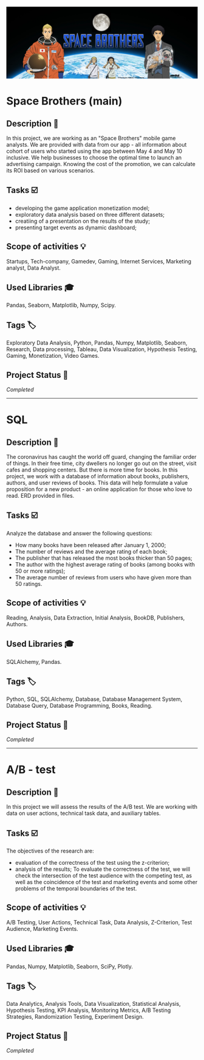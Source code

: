 ![Photo](sb_001.jpeg)
# Space Brothers (main)
## Description :key:
In this project, we are working as an "Space Brothers" mobile game analysts. We are provided with data from our app - all information about cohort of users who started using the app between May 4 and May 10 inclusive.
We help businesses to choose the optimal time to launch an advertising campaign. Knowing the cost of the promotion, we can calculate its ROI based on various scenarios.
  
## Tasks :ballot_box_with_check:
- developing the game application monetization model;
- exploratory data analysis based on three different datasets;
- creatiing of a presentation on the results of the study;
- presenting target events as dynamic dashboard;

## Scope of activities :bulb:
Startups, Tech-company, Gamedev, Gaming, Internet Services, Marketing analyst, Data Analyst.


## Used Libraries :mortar_board:
Pandas, Seaborn, Matplotlib, Numpy, Scipy.


## Tags :label:
Exploratory Data Analysis, Python, Pandas, Numpy, Matplotlib, Seaborn, Research, Data processing, Tableau, Data Visualization, Hypothesis Testing, Gaming, Monetization, Video Games.


## Project Status :black_square_button:
_Completed_ 
________________________________________
# SQL
## Description :key:
The coronavirus has caught the world off guard, changing the familiar order of things. In their free time, city dwellers no longer go out on the street, visit cafes and shopping centers. But there is more time for books. In this project, we work with a database of information about books, publishers, authors, and user reviews of books. This data will help formulate a value proposition for a new product - an online application for those who love to read. ERD provided in files.

## Tasks :ballot_box_with_check:
Analyze the database and answer the following questions:
- How many books have been released after January 1, 2000;
- The number of reviews and the average rating of each book;
- The publisher that has released the most books thicker than 50 pages;
- The author with the highest average rating of books (among books with 50 or more ratings);
- The average number of reviews from users who have given more than 50 ratings.

## Scope of activities :bulb:
Reading, Analysis, Data Extraction, Initial Analysis, BookDB, Publishers, Authors.

## Used Libraries :mortar_board:
SQLAlchemy, Pandas.

## Tags :label:
Python, SQL, SQLAlchemy, Database, Database Management System, Database Query, Database Programming, Books, Reading.

## Project Status :black_square_button:
_Completed_ 
________________________________________
# A/B - test
## Description :key:
In this project we will assess the results of the A/B test. We are working with data on user actions, technical task data, and auxiliary tables.

## Tasks :ballot_box_with_check:
The objectives of the research are:
- evaluation of the correctness of the test using the z-criterion;
- analysis of the results;
To evaluate the correctness of the test, we will check the intersection of the test audience with the competing test, as well as the coincidence of the test and marketing events and some other problems of the temporal boundaries of the test.


## Scope of activities :bulb:
A/B Testing, User Actions, Technical Task, Data Analysis, Z-Criterion, Test Audience, Marketing Events.


## Used Libraries :mortar_board:
Pandas, Numpy, Matplotlib, Seaborn, SciPy, Plotly.


## Tags :label:
Data Analytics, Analysis Tools, Data Visualization, Statistical Analysis, Hypothesis Testing, KPI Analysis, Monitoring Metrics, A/B Testing Strategies, Randomization Testing, Experiment Design.

## Project Status :black_square_button:
_Completed_ 
